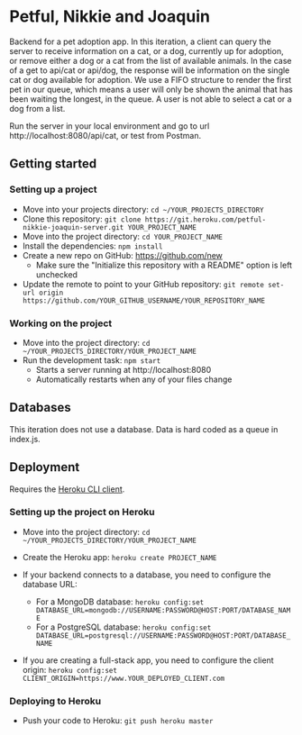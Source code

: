 # Petful, Nikkie and Joaquin

Backend for a pet adoption app. In this iteration, a client can query the server to receive information on a cat, or a dog, currently up for adoption, or remove either a dog or a cat from the list of available animals. In the case of a get to api/cat or api/dog,  the response will be information on the single cat or dog available for adoption. We use a FIFO structure to render the first pet in our queue, which means a user will only be shown the animal that has been waiting the longest, in the queue. A user is not able to select a cat or a dog from a list.

Run the server in your local environment and go to url http://localhost:8080/api/cat, or test from Postman.

## Getting started

### Setting up a project

* Move into your projects directory: `cd ~/YOUR_PROJECTS_DIRECTORY`
* Clone this repository: `git clone https://git.heroku.com/petful-nikkie-joaquin-server.git YOUR_PROJECT_NAME`
* Move into the project directory: `cd YOUR_PROJECT_NAME`
* Install the dependencies: `npm install`
* Create a new repo on GitHub: https://github.com/new
    * Make sure the "Initialize this repository with a README" option is left unchecked
* Update the remote to point to your GitHub repository: `git remote set-url origin https://github.com/YOUR_GITHUB_USERNAME/YOUR_REPOSITORY_NAME`

### Working on the project

* Move into the project directory: `cd ~/YOUR_PROJECTS_DIRECTORY/YOUR_PROJECT_NAME`
* Run the development task: `npm start`
    * Starts a server running at http://localhost:8080
    * Automatically restarts when any of your files change

## Databases

This iteration does not use a database. Data is hard coded as a queue in index.js.

## Deployment

Requires the [Heroku CLI client](https://devcenter.heroku.com/articles/heroku-command-line).

### Setting up the project on Heroku

* Move into the project directory: `cd ~/YOUR_PROJECTS_DIRECTORY/YOUR_PROJECT_NAME`
* Create the Heroku app: `heroku create PROJECT_NAME`

* If your backend connects to a database, you need to configure the database URL:
    * For a MongoDB database: `heroku config:set DATABASE_URL=mongodb://USERNAME:PASSWORD@HOST:PORT/DATABASE_NAME`
    * For a PostgreSQL database: `heroku config:set DATABASE_URL=postgresql://USERNAME:PASSWORD@HOST:PORT/DATABASE_NAME`

* If you are creating a full-stack app, you need to configure the client origin: `heroku config:set CLIENT_ORIGIN=https://www.YOUR_DEPLOYED_CLIENT.com`

### Deploying to Heroku

* Push your code to Heroku: `git push heroku master`
